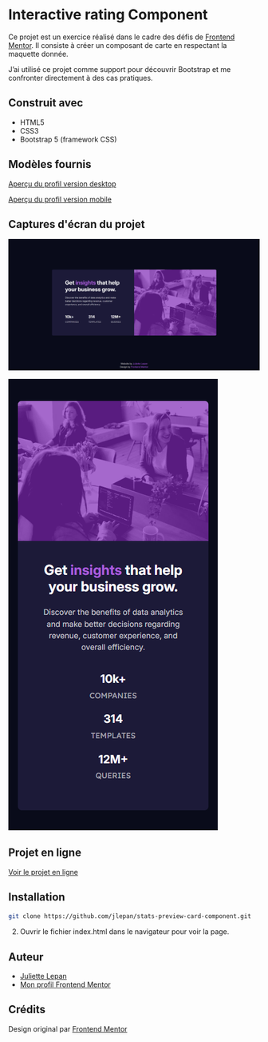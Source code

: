 # **Interactive rating Component**

Ce projet est un exercice réalisé dans le cadre des défis de [Frontend Mentor](https://www.frontendmentor.io/). 
 Il consiste à créer un composant de carte en respectant la maquette donnée.

 J’ai utilisé ce projet comme support pour découvrir Bootstrap et me confronter directement à des cas pratiques.

## Construit avec

- HTML5
- CSS3
- Bootstrap 5 (framework CSS)

## Modèles fournis

[Aperçu du profil version desktop](https://github.com/jlepan/stats-preview-card-component/blob/main/design/desktop-design.jpg)

[Aperçu du profil version mobile](https://github.com/jlepan/stats-preview-card-component/blob/main/design/mobile-design.jpg)

## Captures d'écran du projet

![Aperçu de ma version desktop en mode clair](https://github.com/jlepan/stats-preview-card-component/blob/main/apercu-projet/apercu-desktop.png)

![Aperçu de ma version mobile en mode clair](https://github.com/jlepan/stats-preview-card-component/blob/main/apercu-projet/apercu-mobile.png)

## Projet en ligne

[Voir le projet en ligne](https://jlepan.github.io/stats-preview-card-component/)

## Installation
   ```bash
   git clone https://github.com/jlepan/stats-preview-card-component.git
   ```
2. Ouvrir le fichier index.html dans le navigateur pour voir la page.

## Auteur
- [Juliette Lepan](https://github.com/jlepan)  
- [Mon profil Frontend Mentor](https://www.frontendmentor.io/profile/jlepan)

## Crédits
Design original par [Frontend Mentor](https://www.frontendmentor.io/)

